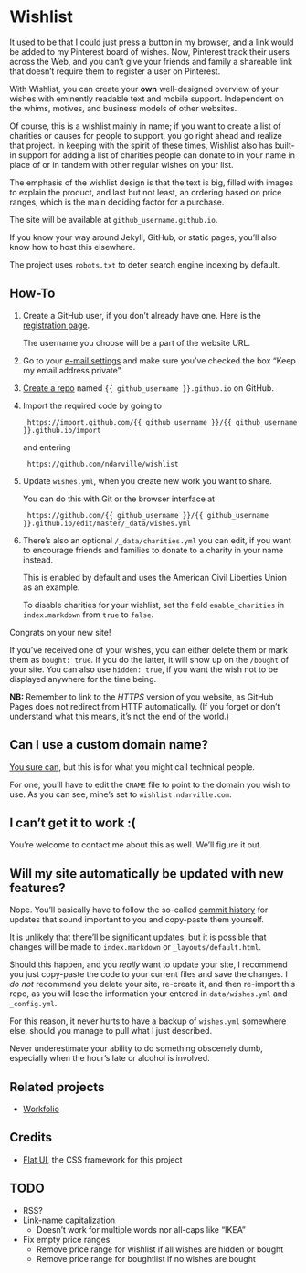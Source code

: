 Wishlist
========
It used to be that I could just press a button in my browser, and a link would be added to my Pinterest board of wishes. Now, Pinterest track their users across the Web, and you can’t give your friends and family a shareable link that doesn’t require them to register a user on Pinterest.

With Wishlist, you can create your **own** well-designed overview of your wishes with eminently readable text and mobile support. Independent on the whims, motives, and business models of other websites.

Of course, this is a wishlist mainly in name; if you want to create a list of charities or causes for people to support, you go right ahead and realize that project. In keeping with the spirit of these times, Wishlist also has built-in support for adding a list of charities people can donate to in your name in place of or in tandem with other regular wishes on your list.

The emphasis of the wishlist design is that the text is big, filled with images to explain the product, and last but not least, an ordering based on price ranges, which is the main deciding factor for a purchase.

The site will be available at `github_username.github.io`.

If you know your way around Jekyll, GitHub, or static pages, you’ll also know how to host this elsewhere.

The project uses `robots.txt` to deter search engine indexing by default.

How-To
------
1. Create a GitHub user, if you don’t already have one. Here is the [registration page][].

    The username you choose will be a part of the website URL.

2. Go to your [e-mail settings][] and make sure you’ve checked the box “Keep my email address private”.
3. [Create a repo][] named `{{ github_username }}.github.io` on GitHub.
4. Import the required code by going to

        https://import.github.com/{{ github_username }}/{{ github_username }}.github.io/import

    and entering

        https://github.com/ndarville/wishlist

5. Update `wishes.yml`, when you create new work you want to share.

    You can do this with Git or the browser interface at

        https://github.com/{{ github_username }}/{{ github_username }}.github.io/edit/master/_data/wishes.yml

6. There’s also an optional `/_data/charities.yml` you can edit, if you want to encourage friends and families to donate to a charity in your name instead.

    This is enabled by default and uses the American Civil Liberties Union as an example.

    To disable charities for your wishlist, set the field `enable_charities` in `index.markdown` from `true` to `false`.

Congrats on your new site!

If you’ve received one of your wishes, you can either delete them or mark them as `bought: true`. If you do the latter, it will show up on the `/bought` of your site. You can also use `hidden: true`, if you want the wish not to be displayed anywhere for the time being.

**NB:** Remember to link to the *HTTPS* version of you website, as GitHub Pages does not redirect from HTTP automatically. (If you forget or don’t understand what this means, it’s not the end of the world.)

Can I use a custom domain name?
-------------------------------
[You sure can][custom-github-pages], but this is for what you might call technical people.

For one, you’ll have to edit the `CNAME` file to point to the domain you wish to use. As you can see, mine’s set to `wishlist.ndarville.com`.

I can’t get it to work :(
-------------------------
You’re welcome to contact me about this as well. We’ll figure it out.

Will my site automatically be updated with new features?
--------------------------------------------------------
Nope. You’ll basically have to follow the so-called [commit history][] for updates that sound important to you and copy-paste them yourself.

It is unlikely that there’ll be significant updates, but it is possible that changes will be made to `index.markdown` or `_layouts/default.html`.

Should this happen, and you *really* want to update your site, I recommend you just copy-paste the code to your current files and save the changes. I *do not* recommend you delete your site, re-create it, and then re-import this repo, as you will lose the information your entered in `data/wishes.yml` and `_config.yml`.

For this reason, it never hurts to have a backup of `wishes.yml` somewhere else, should you manage to pull what I just described.

Never underestimate your ability to do something obscenely dumb, especially when the hour’s late or alcohol is involved.

Related projects
----------------
* [Workfolio][]

Credits
-------
* [Flat UI][], the CSS framework for this project

TODO
----
* RSS?
* Link-name capitalization
    - Doesn’t work for multiple words nor all-caps like “IKEA”
* Fix empty price ranges
    - Remove price range for wishlist if all wishes are hidden or bought
    - Remove price range for boughtlist if no wishes are bought


[registration page]: https://github.com/join
[e-mail settings]: https://github.com/settings/emails
[create a repo]: https://github.com/new
[custom-github-pages]: https://help.github.com/articles/setting-up-a-custom-domain-with-github-pages/
[commit history]: https://github.com/ndarville/wishlist/commits/master
[workfolio]: https://github.com/ndarville/workfolio
[flat ui]: https://designmodo.github.io/Flat-UI/

